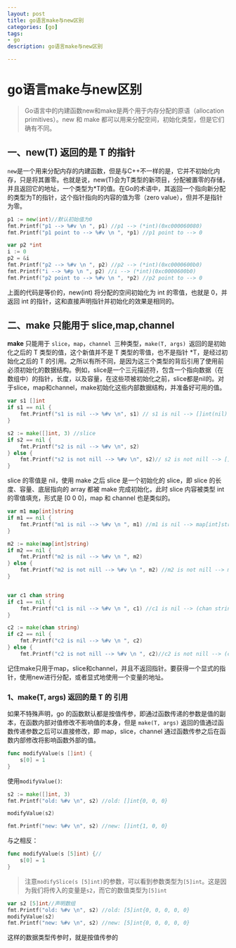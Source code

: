```yaml
---
layout: post
title: go语言make与new区别
categories: [go]
tags: 
- go
description: go语言make与new区别

---
```

#  go语言make与new区别
> Go语言中的内建函数new和make是两个用于内存分配的原语（allocation primitives）。new 和 make 都可以用来分配空间，初始化类型，但是它们确有不同。



## 一、new(T) 返回的是 T 的指针

`new`是一个用来分配内存的内建函数，但是与C++不一样的是，它并不初始化内存，只是将其置零。也就是说，new(T)会为T类型的新项目，分配被置零的存储，并且返回它的地址，一个类型为*T的值。在Go的术语中，其返回一个指向新分配的类型为T的指针，这个指针指向的内容的值为零（zero value），但并不是指针为零。

```go
p1 := new(int)//默认初始值为0
fmt.Printf("p1 --> %#v \n ", p1) //p1 --> (*int)(0xc000060080) 
fmt.Printf("p1 point to --> %#v \n ", *p1) //p1 point to --> 0 

var p2 *int
i := 0
p2 = &i
fmt.Printf("p2 --> %#v \n ", p2) //p2 --> (*int)(0xc0000600b0) 
fmt.Printf("i --> %#p \n ", p2) //i --> (*int)(0xc0000600b0)  
fmt.Printf("p2 point to --> %#v \n ", *p2) //p2 point to --> 0 

```

上面的代码是等价的，new(int) 将分配的空间初始化为 int 的零值，也就是 0，并返回 int 的指针，这和直接声明指针并初始化的效果是相同的。

## 二、make 只能用于 slice,map,channel

**make** 只能用于 `slice`，`map`，`channel `三种类型，`make(T, args) `返回的是初始化之后的 T 类型的值，这个新值并不是 T 类型的零值，也不是指针 *T，是经过初始化之后的 T 的引用。之所以有所不同，是因为这三个类型的背后引用了使用前必须初始化的数据结构。例如，slice是一个三元描述符，包含一个指向数据（在数组中）的指针，长度，以及容量，在这些项被初始化之前，slice都是nil的。对于slice，map和channel，make初始化这些内部数据结构，并准备好可用的值。

```go
var s1 []int
if s1 == nil {
    fmt.Printf("s1 is nil --> %#v \n", s1) // s1 is nil --> []int(nil) 
}

s2 := make([]int, 3) //slice
if s2 == nil {
    fmt.Printf("s2 is nil --> %#v \n", s2)
} else {
    fmt.Printf("s2 is not nill --> %#v \n", s2)// s2 is not nill --> []int{0, 0, 0}
}
```

slice 的零值是 nil，使用 make 之后 slice 是一个初始化的 slice，即 slice 的长度、容量、底层指向的 array 都被 make 完成初始化，此时 slice 内容被类型 int 的零值填充，形式是 [0 0 0]，map 和 channel 也是类似的。

```go
var m1 map[int]string
if m1 == nil {
    fmt.Printf("m1 is nil --> %#v \n ", m1) //m1 is nil --> map[int]string(nil) 
}

m2 := make(map[int]string)
if m2 == nil {
    fmt.Printf("m2 is nil --> %#v \n ", m2)
} else {
    fmt.Printf("m2 is not nill --> %#v \n ", m2) //m2 is not nill --> map[int]string{}  
}


var c1 chan string
if c1 == nil {
    fmt.Printf("c1 is nil --> %#v \n ", c1) //c1 is nil --> (chan string)(nil) 
}

c2 := make(chan string)
if c2 == nil {
    fmt.Printf("c2 is nil --> %#v \n ", c2)
} else {
    fmt.Printf("c2 is not nill --> %#v \n ", c2)//c2 is not nill --> (chan string)(0xc000044060) 
```

记住make只用于map，slice和channel，并且不返回指针。要获得一个显式的指针，使用new进行分配，或者显式地使用一个变量的地址。

### 1、make(T, args) 返回的是 T 的 引用

如果不特殊声明，go 的函数默认都是按值传参，即通过函数传递的参数是值的副本，在函数内部对值修改不影响值的本身，但是 `make(T, args)` 返回的值通过函数传递参数之后可以直接修改，即 map，slice，channel 通过函数传参之后在函数内部修改将影响函数外部的值。

```go
func modifyValue(s []int) {
	s[0] = 1
}
```

使用`modifyValue()`:

```go
s2 := make([]int, 3)
fmt.Printf("old: %#v \n", s2) //old: []int{0, 0, 0} 

modifyValue(s2)

fmt.Printf("new: %#v \n", s2) //new: []int{1, 0, 0} 
```

与之相反：

```go
func modifyValue(s [5]int) {//
	s[0] = 1
}
```

> 注意`modifySlice(s [5]int)`的参数，可以看到参数类型为`[5]int`。这是因为我们将传入的变量是`s2`，而它的数值类型为`[5]int`

```go
var s2 [5]int//声明数组
fmt.Printf("old: %#v \n", s2) //old: [5]int{0, 0, 0, 0, 0} 
modifyValue(s2)
fmt.Printf("new: %#v \n", s2) //new: [5]int{0, 0, 0, 0, 0} 
```

这样的数据类型传参时，就是按值传参的